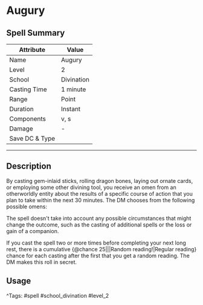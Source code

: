 # Augury

## Spell Summary

| Attribute        | Value                  |
|------------------|------------------------|
| Name             | Augury                 |
| Level            | 2                |
| School           | Divination          |
| Casting Time     | 1 minute              |
| Range            | Point            |
| Duration         | Instant             |
| Components       | v, s             |
| Damage           | -               |
| Save DC & Type   |              |

---

## Description

By casting gem-inlaid sticks, rolling dragon bones, laying out ornate cards, or employing some other divining tool, you receive an omen from an otherworldly entity about the results of a specific course of action that you plan to take within the next 30 minutes. The DM chooses from the following possible omens:

The spell doesn't take into account any possible circumstances that might change the outcome, such as the casting of additional spells or the loss or gain of a companion.

If you cast the spell two or more times before completing your next long rest, there is a cumulative {@chance 25|||Random reading!|Regular reading} chance for each casting after the first that you get a random reading. The DM makes this roll in secret.

## Usage


^Tags: #spell #school_divination #level_2